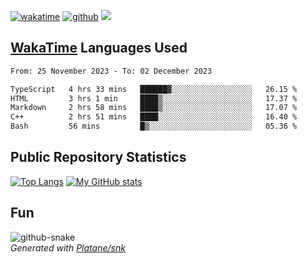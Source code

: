 [![wakatime](https://wakatime.com/badge/user/82c377cd-a54c-404c-b7df-177b313ca539.svg)](https://wakatime.com/@82c377cd-a54c-404c-b7df-177b313ca539)
[![github](https://img.shields.io/github/followers/xinthose?logo=github&style=plastic)](https://github.com/alanhamlett?tab=followers)
![](https://komarev.com/ghpvc/?username=xinthose)


## [WakaTime](https://wakatime.com/) Languages Used
<!--START_SECTION:waka-->

```txt
From: 25 November 2023 - To: 02 December 2023

TypeScript   4 hrs 33 mins   ██████▓░░░░░░░░░░░░░░░░░░   26.15 %
HTML         3 hrs 1 min     ████▒░░░░░░░░░░░░░░░░░░░░   17.37 %
Markdown     2 hrs 58 mins   ████▒░░░░░░░░░░░░░░░░░░░░   17.07 %
C++          2 hrs 51 mins   ████░░░░░░░░░░░░░░░░░░░░░   16.40 %
Bash         56 mins         █▒░░░░░░░░░░░░░░░░░░░░░░░   05.36 %
```

<!--END_SECTION:waka-->

## Public Repository Statistics 

[![Top Langs](https://github-readme-stats.vercel.app/api/top-langs/?username=xinthose)](https://github.com/anuraghazra/github-readme-stats)
[![My GitHub stats](https://github-readme-stats.vercel.app/api?username=xinthose&show_icons=true)](https://github.com/anuraghazra/github-readme-stats)

## Fun

<picture>
  <source media="(prefers-color-scheme: dark)" srcset="https://raw.githubusercontent.com/xinthose/xinthose/output/github-contribution-grid-snake-dark.svg" />
  <source media="(prefers-color-scheme: light)" srcset="https://raw.githubusercontent.com/xinthose/xinthose/output/github-contribution-grid-snake.svg" />
  <img alt="github-snake" src="github-snake.svg" />
</picture>
<br />
<em>
  Generated with
  <a href="https://github.com/Platane/snk">
    Platane/snk
  <a/>
</em>
